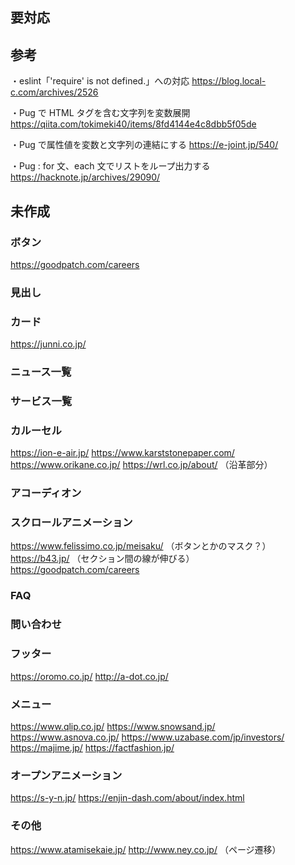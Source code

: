 ## 要対応

## 参考

・eslint「'require' is not defined.」への対応
https://blog.local-c.com/archives/2526

・Pug で HTML タグを含む文字列を変数展開
https://qiita.com/tokimeki40/items/8fd4144e4c8dbb5f05de

・Pug で属性値を変数と文字列の連結にする
https://e-joint.jp/540/

・Pug : for 文、each 文でリストをループ出力する
https://hacknote.jp/archives/29090/

## 未作成

### ボタン

https://goodpatch.com/careers

### 見出し

### カード

https://junni.co.jp/

### ニュース一覧

### サービス一覧

### カルーセル

https://ion-e-air.jp/
https://www.karststonepaper.com/
https://www.orikane.co.jp/
https://wrl.co.jp/about/ （沿革部分）

### アコーディオン

### スクロールアニメーション

https://www.felissimo.co.jp/meisaku/ （ボタンとかのマスク？）
https://b43.jp/ （セクション間の線が伸びる）
https://goodpatch.com/careers

### FAQ

### 問い合わせ

### フッター

https://oromo.co.jp/
http://a-dot.co.jp/

### メニュー

https://www.qlip.co.jp/
https://www.snowsand.jp/
https://www.asnova.co.jp/
https://www.uzabase.com/jp/investors/
https://majime.jp/
https://factfashion.jp/

### オープンアニメーション

https://s-y-n.jp/
https://enjin-dash.com/about/index.html

### その他

https://www.atamisekaie.jp/
http://www.ney.co.jp/ （ページ遷移）
